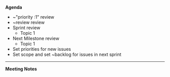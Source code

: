 **Agenda**

* ~"priority :1" review
* ~review review
* Sprint review
  * Topic 1
* Next Milestone review
  * Topic 1
* Set priorities for new issues
* Set scope and set ~backlog for issues in next sprint

------------------------------

**Meeting Notes**
